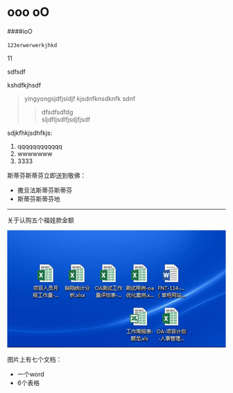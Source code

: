 # ooo  oO 
####ioO

`123erwerwerkjhkd`

11

sdfsdf

kshdfkjhsdf  
    
>yingyongsjdfjsldjf
kjsdnfknsdknfk
>sdnf
>>dfsdfsdfdg  
sljdfljsdlfjsdjfjsdf

sdjkfhkjsdhfkjs:
1. qqqqqqqqqqqq
2. wwwwwww
3. 3333

斯蒂芬斯蒂芬立即送到敬佛：
* 撒旦法斯蒂芬斯蒂芬
* 斯蒂芬斯蒂芬地

---

关于认购五个福娃款金额

![](https://github.com/yanlong6908718/PM/blob/master/%E5%9B%BE%E7%89%87%E6%96%87%E4%BB%B6%E5%A4%B9/picture222.png?raw=true)

图片上有七个文档：
* 一个word
* 6个表格







    